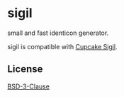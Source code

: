 # sigil

small and fast identicon generator.

sigil is compatible with [Cupcake Sigil].

[Cupcake Sigil]: https://github.com/tent/sigil

## License
[BSD-3-Clause](./LICENSE)
